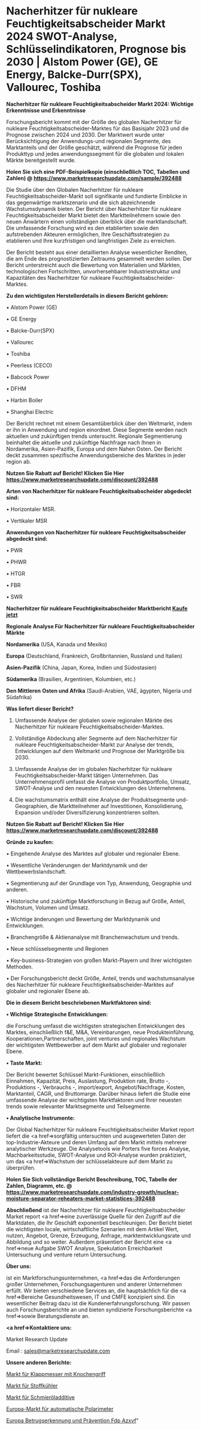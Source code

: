 # Nacherhitzer für nukleare Feuchtigkeitsabscheider Markt 2024 SWOT-Analyse, Schlüsselindikatoren, Prognose bis 2030 | Alstom Power (GE), GE Energy, Balcke-Durr(SPX), Vallourec, Toshiba

<strong>Nacherhitzer für nukleare Feuchtigkeitsabscheider Markt 2024: Wichtige Erkenntnisse und Erkenntnisse</strong>

Forschungsbericht kommt mit der Größe des globalen Nacherhitzer für nukleare Feuchtigkeitsabscheider-Marktes für das Basisjahr 2023 und die Prognose zwischen 2024 und 2030. Der Marktwert wurde unter Berücksichtigung der Anwendungs-und regionalen Segmente, des Marktanteils und der Größe geschätzt, während die Prognose für jeden Produkttyp und jedes anwendungssegment für die globalen und lokalen Märkte bereitgestellt wurde.

<strong>Holen Sie sich eine PDF-Beispielkopie (einschließlich TOC, Tabellen und Zahlen) @
</strong><strong><a href=https://www.marketresearchupdate.com/sample/392488><strong>https://www.marketresearchupdate.com/sample/392488</u></font></a></strong></strong>

Die Studie über den Globalen Nacherhitzer für nukleare Feuchtigkeitsabscheider-Markt soll signifikante und fundierte Einblicke in das gegenwärtige marktszenario und die sich abzeichnende Wachstumsdynamik bieten. Der Bericht über Nacherhitzer für nukleare Feuchtigkeitsabscheider Markt bietet den Marktteilnehmern sowie den neuen Anwärtern einen vollständigen überblick über die marktlandschaft. Die umfassende Forschung wird es den etablierten sowie den aufstrebenden Akteuren ermöglichen, Ihre Geschäftsstrategien zu etablieren und Ihre kurzfristigen und langfristigen Ziele zu erreichen.

Der Bericht besteht aus einer detaillierten Analyse wesentlicher Renditen, die am Ende des prognostizierten Zeitraums gesammelt werden sollen. Der Bericht unterstreicht auch die Bewertung von Materialien und Märkten, technologischen Fortschritten, unvorhersehbarer Industriestruktur und Kapazitäten des Nacherhitzer für nukleare Feuchtigkeitsabscheider-Marktes.

<strong>Zu den wichtigsten Herstellerdetails in diesem Bericht gehören:</strong>

• Alstom Power (GE)

• GE Energy

• Balcke-Durr(SPX)

• Vallourec

• Toshiba

• Peerless (CECO)

• Babcock Power

• DFHM

• Harbin Boiler

• Shanghai Electric

Der Bericht rechnet mit einem Gesamtüberblick über den Weltmarkt, indem er ihn in Anwendung und region einordnet. Diese Segmente werden nach aktuellen und zukünftigen trends untersucht. Regionale Segmentierung beinhaltet die aktuelle und zukünftige Nachfrage nach Ihnen in Nordamerika, Asien-Pazifik, Europa und dem Nahen Osten. Der Bericht deckt zusammen spezifische Anwendungsbereiche des Marktes in jeder region ab.

<strong>Nutzen Sie Rabatt auf Bericht! Klicken Sie Hier
</strong><strong><a href=https://www.marketresearchupdate.com/discount/392488>https://www.marketresearchupdate.com/discount/392488</b></u></font></strong></a>

<strong>Arten von Nacherhitzer für nukleare Feuchtigkeitsabscheider abgedeckt sind:</strong>

• Horizontaler MSR.

• Vertikaler MSR

<strong>Anwendungen von Nacherhitzer für nukleare Feuchtigkeitsabscheider abgedeckt sind:</strong>

• PWR

• PHWR

• HTGR

• FBR

• SWR

<strong>Nacherhitzer für nukleare Feuchtigkeitsabscheider Marktbericht <a href=https://www.marketresearchupdate.com/buynow/392488>Kaufe jetzt</a></strong>

<strong>Regionale Analyse Für Nacherhitzer für nukleare Feuchtigkeitsabscheider Märkte</strong>

<strong>Nordamerika</strong> (USA, Kanada und Mexiko)

<strong>Europa</strong> (Deutschland, Frankreich, Großbritannien, Russland und Italien)

<strong>Asien-Pazifik</strong> (China, Japan, Korea, Indien und Südostasien)

<strong>Südamerika</strong> (Brasilien, Argentinien, Kolumbien, etc.)

<strong>Den Mittleren</strong> <strong>Osten und Afrika</strong> (Saudi-Arabien, VAE, ägypten, Nigeria und Südafrika)

<strong>Was liefert dieser Bericht?</strong>

1. Umfassende Analyse der globalen sowie regionalen Märkte des Nacherhitzer für nukleare Feuchtigkeitsabscheider-Marktes.

2. Vollständige Abdeckung aller Segmente auf dem Nacherhitzer für nukleare Feuchtigkeitsabscheider-Markt zur Analyse der trends, Entwicklungen auf dem Weltmarkt und Prognose der Marktgröße bis 2030.

3. Umfassende Analyse der im globalen Nacherhitzer für nukleare Feuchtigkeitsabscheider-Markt tätigen Unternehmen. Das Unternehmensprofil umfasst die Analyse von Produktportfolio, Umsatz, SWOT-Analyse und den neuesten Entwicklungen des Unternehmens.

4. Die wachstumsmatrix enthält eine Analyse der Produktsegmente und-Geographien, die Marktteilnehmer auf Investitionen, Konsolidierung, Expansion und/oder Diversifizierung konzentrieren sollten.

<strong>Nutzen Sie Rabatt auf Bericht! Klicken Sie Hier
</strong><strong><a href=https://www.marketresearchupdate.com/discount/392488>https://www.marketresearchupdate.com/discount/392488</b></u></font></strong></a>

<strong>Gründe zu kaufen:</strong>

• Eingehende Analyse des Marktes auf globaler und regionaler Ebene.

• Wesentliche Veränderungen der Marktdynamik und der Wettbewerbslandschaft.

• Segmentierung auf der Grundlage von Typ, Anwendung, Geographie und anderen.

• Historische und zukünftige Marktforschung in Bezug auf Größe, Anteil, Wachstum, Volumen und Umsatz.

• Wichtige änderungen und Bewertung der Marktdynamik und Entwicklungen.

• Branchengröße &amp; Aktienanalyse mit Branchenwachstum und trends.

• Neue schlüsselsegmente und Regionen

• Key-business-Strategien von großen Markt-Playern und Ihrer wichtigsten Methoden.

• Der Forschungsbericht deckt Größe, Anteil, trends und wachstumsanalyse des Nacherhitzer für nukleare Feuchtigkeitsabscheider-Marktes auf globaler und regionaler Ebene ab.

<strong>Die in diesem Bericht beschriebenen Marktfaktoren sind:</strong>

<strong>• Wichtige Strategische Entwicklungen:</strong>

die Forschung umfasst die wichtigsten strategischen Entwicklungen des Marktes, einschließlich f&amp;E, M&amp;A, Vereinbarungen, neue Produkteinführung, Kooperationen,Partnerschaften, joint ventures und regionales Wachstum der wichtigsten Wettbewerber auf dem Markt auf globaler und regionaler Ebene.

<strong>• Taste Markt:</strong>

Der Bericht bewertet Schlüssel Markt-Funktionen, einschließlich Einnahmen, Kapazität, Preis, Auslastung, Produktion rate, Brutto -, Produktions -, Verbrauchs -, import/export, Angebot/Nachfrage, Kosten, Marktanteil, CAGR, und Bruttomarge. Darüber hinaus liefert die Studie eine umfassende Analyse der wichtigsten Marktfaktoren und Ihrer neuesten trends sowie relevanter Marktsegmente und Teilsegmente.

<strong>• Analytische Instrumente:</strong>

Der Global Nacherhitzer für nukleare Feuchtigkeitsabscheider Market report liefert die <a href=>sorgf</a>ältig untersuchten und ausgewerteten Daten der top-Industrie-Akteure und deren Umfang auf dem Markt mittels mehrerer analytischer Werkzeuge. Die Analysetools wie Porters five forces Analyse, Machbarkeitsstudie, SWOT-Analyse und ROI-Analyse wurden praktiziert, um das <a href=>Wachstum</a> der schlüsselakteure auf dem Markt zu überprüfen.

<strong>Holen Sie Sich vollständige Bericht Beschreibung, TOC, Tabelle der Zahlen, Diagramm, etc. @ </strong><strong><a href=https://www.marketresearchupdate.com/industry-growth/nuclear-moisture-separator-reheaters-market-statistices-392488>https://www.marketresearchupdate.com/industry-growth/nuclear-moisture-separator-reheaters-market-statistices-392488</a></font></strong>

<strong>Abschließend</strong> ist der Nacherhitzer für nukleare Feuchtigkeitsabscheider Market report <a href=>eine</a> zuverlässige Quelle für den Zugriff auf die Marktdaten, die Ihr Geschäft exponentiell beschleunigen. Der Bericht bietet die wichtigsten locale, wirtschaftliche Szenarien mit dem Artikel Wert, nutzen, Angebot, Grenze, Erzeugung, Anfrage, marktentwicklungsrate und Abbildung und so weiter. Außerdem präsentiert der Bericht eine <a href=>neue</a> Aufgabe SWOT Analyse, Spekulation Erreichbarkeit Untersuchung und venture return Untersuchung.

<strong>Über uns:</strong>

 ist ein Marktforschungsunternehmen, <a href=>das</a> die Anforderungen großer Unternehmen, Forschungsagenturen und anderer Unternehmen erfüllt. Wir bieten verschiedene Services an, die hauptsächlich für die <a href=>Bereiche</a> Gesundheitswesen, IT und CMFE konzipiert sind. Ein wesentlicher Beitrag dazu ist die Kundenerfahrungsforschung. Wir passen auch Forschungsberichte an und bieten syndizierte Forschungsberichte <a href=>sowie</a> Beratungsdienste an.

<strong><a href=>Kontaktiere uns:</a></strong>

Market Research Update

Email : sales@marketresearchupdate.com

<strong>Unsere anderen Berichte:</strong>

<a href=https://www.linkedin.com/pulse/bone-handle-folding-knives-market-size>Markt für Klappmesser mit Knochengriff</a>

<a href=https://www.linkedin.com/pulse/fabric-coolers-market-2023-analysis>Markt für Stoffkühler</a>

<a href=https://www.linkedin.com/pulse/lubricating-oil-additives-market-sizing-up-anticipating>Markt für Schmieröladditive</a>

<a href=https://www.linkedin.com/pulse/europe-automatic-polarimeter-market-2030-industry>Europa-Markt für automatische Polarimeter</a>

<a href=https://www.linkedin.com/pulse/europe-fraud-detection-prevention-fdp-azxvf/>Europa Betrugserkennung und Prävention Fdp Azxvf</a>"
